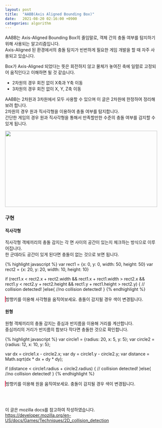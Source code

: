 ```yaml
---
layout: post
title:  "AABB(Axis Aligned Bounding Box)"
date:   2021-08-20 02:16:00 +0900
categories: algorithm
---
```


AABB는 Axis-Aligned Bounding Box의 줄임말로, 객체 간의 충돌 여부를 탐지하기 위해 사용되는 알고리즘입니다.<br/>
Axis-Aligned 된 환경에서의 충돌 탐지가 빈번하게 필요한 게임 개발을 할 때 자주 사용되고 있습니다.


Box가 Axis-Aligned 되었다는 뜻은 회전하지 않고 물체가 놓여진 축에 일렬로 고정되어 움직인다고 이해하면 될 것 같습니다.
* 2차원의 경우 회전 없이 X축과 Y축 이동
* 3차원의 경우 회전 없이 X, Y, Z축 이동 

AABB는 2차원과 3차원에서 모두 사용할 수 있으며 이 글은 2차원에 한정하여 정리해보려 합니다.<br/>
2차원의 경우 원과 직사각형을 이용하여 충돌 여부를 탐지합니다.<br/>
간단한 게임의 경우 원과 직사각형을 통해서 만족할만한 수준의 충돌 여부를 감지할 수 있게 됩니다.<br/>


<img src="https://i.ytimg.com/vi/qlMJLH-GQU4/maxresdefault.jpg"
  width="500" height="250"/>

<h3>구현</h3>
<h4>직사각형</h4>
직사각형 객체끼리의 충돌 감지는 각 면 사이의 공간이 있는지 체크하는 방식으로 이루어집니다.<br/>
한 군데라도 공간이 있게 된다면 충돌이 없는 것으로 보면 됩니다.

{% highlight javascript %}
var rect1 = {x: 0, y: 0, width: 50, height: 50}
var rect2 = {x: 20, y: 20, width: 10, height: 10}

if (rect1.x < rect2.x + rect2.width &&
   rect1.x + rect1.width > rect2.x &&
   rect1.y < rect2.y + rect2.height &&
   rect1.y + rect1.height > rect2.y) {
    // collision detected!
}else{
  //no collision detected!
}
{% endhighlight %}



<canvas id="canvasRect" width="300" height="300" style="border: thin solid crimson; background-color: white;"></canvas>
방향키를 이용해 사각형을 움직여보세요. 충돌이 감지될 경우 색이 변경됩니다.

<h4>원형</h4>
원형 객체끼리의 충돌 감지는 중심과 반지름을 이용해 거리를 계산합니다.<br/>
중심끼리의 거리가 반지름의 합보다 작다면 충돌한 것으로 확인합니다.

{% highlight javascript %}
var circle1 = {radius: 20, x: 5, y: 5};
var circle2 = {radius: 12, x: 10, y: 5};

var dx = circle1.x - circle2.x;
var dy = circle1.y - circle2.y;
var distance = Math.sqrt(dx * dx + dy * dy);

if (distance < circle1.radius + circle2.radius) {
    // collision detected!
}else{
  //no collision detected!
}
{% endhighlight %}

<canvas id="canvasCircle" width="300" height="300" style="border: thin solid crimson; background-color: white;"></canvas>
방향키를 이용해 원을 움직여보세요. 충돌이 감지될 경우 색이 변경됩니다.

<br/><br/><br/>
이 글은 mozilla docs를 참고하여 작성하였습니다.<br/>
<a href="https://developer.mozilla.org/en-US/docs/Games/Techniques/2D_collision_detection">https://developer.mozilla.org/en-US/docs/Games/Techniques/2D_collision_detection</a>

[jekyll-docs]: https://jekyllrb.com/docs/home
[jekyll-gh]:   https://github.com/jekyll/jekyll
[jekyll-talk]: https://talk.jekyllrb.com/

<script>
  var me = {
    x: 0,
    y: 0,
    width: 40,
    height: 40,
    speed: 20,
    collide: false,
    color: 'green'
  };

  var obj = {
    x: 120,
    y: 120,
    width: 80,
    height: 80,
    color: 'royalblue'
  };

  var obj2 = {
    x: 260,
    y: 260,
    width: 25,
    height: 50,
    color: 'pink'
  };

  var obj3 = {
    x: 0,
    y: 50,
    width: 260,
    height: 20,
    color: 'yellow'
  };

  var me2 = {
    x: 100,
    y: 100,
    radius: 30,
    speed: 20,
    collide: false,
    color: 'green'
  };

  var circle = {
    x: 160,
    y: 100,
    radius: 40,
    color: 'black'
  };

  var circle2 = {
    x: 220,
    y: 220,
    radius: 20,
    color: 'orange'
  };

  var circle3 = {
    x: 30,
    y: 160,
    radius: 30,
    color: 'blue'
  };

  var objs = [obj, obj2, obj3];
  var circles = [circle, circle2, circle3];

  const canvasRect = document.getElementById('canvasRect');
  const canvasCircle = document.getElementById('canvasCircle');
  const ctxRect = canvasRect.getContext('2d');
  const ctxCircle = canvasCircle.getContext('2d');
  detectRectCollision()
  detectCircleCollision()

  window.addEventListener("keydown", move, false);
  function move(e){
    e.preventDefault();
    switch(e.keyCode){
      case 37:
        if(me.x-me.speed >= 0){
          ctxRect.clearRect(me.x, me.y, me.width, me.height);
          me.x -= me.speed;
          detectRectCollision();
        }else{
          ctxRect.clearRect(me.x, me.y, me.width, me.height);
          me.x = 0;
          detectRectCollision();
        }

        if(me2.x-me2.radius-me2.speed >= 0){
          me2.x -= me2.speed;
          detectCircleCollision()
        }else{
          me2.x = me2.radius;
          detectCircleCollision()
        }
        break;
      case 38:
        if(me.y-me.speed >= 0){
          ctxRect.clearRect(me.x, me.y, me.width, me.height);
          me.y -= me.speed;
          detectRectCollision();
        }else{
          ctxRect.clearRect(me.x, me.y, me.width, me.height);
          me.y = 0;
          detectRectCollision();
        }

        if(me2.y-me2.radius-me2.speed >= 0){
          me2.y -= me2.speed;
          detectCircleCollision()
        }else{
          me2.y = me2.radius;
          detectCircleCollision()
        }
        break;
      case 39:
        if(me.x+me.width+me.speed <= canvasRect.width){
          ctxRect.clearRect(me.x, me.y, me.width, me.height);
          me.x += me.speed;
          detectRectCollision();
        }else{
          ctxRect.clearRect(me.x, me.y, me.width, me.height);
          me.x = canvasRect.width-me.width;
          detectRectCollision();
        }

        if(me2.x+me2.radius+me2.speed <= canvasCircle.width){
          me2.x += me2.speed;
          detectCircleCollision()
        }else{
          me2.x = canvasCircle.width-me2.radius;
          detectCircleCollision()
        }
        break;
      case 40:
        if(me.y+me.height+me.speed <= canvasRect.height){
          ctxRect.clearRect(me.x, me.y, me.width, me.height);
          me.y += me.speed;
          detectRectCollision();
        }else{
          ctxRect.clearRect(me.x, me.y, me.width, me.height);
          me.y = canvasRect.height-me.height;
          detectRectCollision();
        }

        if(me2.y+me2.radius+me2.speed <= canvasCircle.height){
          me2.y += me2.speed;
          detectCircleCollision()
        }else{
          me2.y = canvasCircle.height-me2.radius;
          detectCircleCollision()
        }
        break;
    }
  };

  function detectRectCollision(){
    var collide = false;
    for(var i = 0; i < objs.length; i++){
      var you = objs[i];
      if (me.x < you.x + you.width &&
          me.x + me.width > you.x &&
          me.y < you.y + you.height &&
          me.y + me.height > you.y) {
            collide = true;
            break;
      }
    }

    if(collide){
      me.collide = true;
      me.color = 'crimson';
    }else{
      me.collide = false;
      me.color = 'green';
    }
    drawRects();
  }

  function detectCircleCollision(){
    var collide = false;
    for(var i = 0; i < circles.length; i++){
      var you = circles[i];
      var dx = me2.x - you.x;
      var dy = me2.y - you.y;
      var distance = Math.sqrt(dx * dx + dy * dy);

      if (distance < me2.radius + you.radius) {
        collide = true;
            break;
      }
    }

    if(collide){
      me2.collide = true;
      me2.color = 'crimson';
    }else{
      me2.collide = false;
      me2.color = 'green';
    }
    drawCircles();
  }

  function drawRectangle(me){
    ctxRect.fillStyle = me.color;
    ctxRect.fillRect(me.x, me.y, me.width, me.height);
  }

  function drawCircle(me){
    ctxCircle.clearRect(me.x, me.y, me.width, me.height);
    ctxCircle.fillStyle = me.color;
    ctxCircle.beginPath();
    ctxCircle.arc(me.x, me.y, me.radius, 0, 2 * Math.PI);
    ctxCircle.fill();
  }

  function drawRects(){
    drawRectangle(obj);
    drawRectangle(obj2);
    drawRectangle(obj3);
    drawRectangle(me);
  }

  function drawCircles(){
    ctxCircle.clearRect(0, 0, canvasCircle.width, canvasCircle.height);
    drawCircle(circle);
    drawCircle(circle2);
    drawCircle(circle3);
    drawCircle(me2);
  }

</script>
